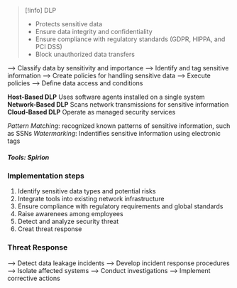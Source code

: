 >[!info] DLP
>- Protects sensitive data
>- Ensure data integrity and confidentiality
>- Ensure compliance with regulatory standards (GDPR, HIPPA, and PCI DSS)
>- Block unauthorized data transfers

--> Classify data by sensitivity and importance
--> Identify and tag sensitive information
--> Create policies for handling sensitive data
--> Execute policies
--> Define data access and conditions

**Host-Based DLP**
Uses software agents installed on a single system
**Network-Based DLP**
Scans network transmissions for sensitive information
**Cloud-Based DLP**
Operate as managed security services

*Pattern Matching*: recognized known patterns of sensitive information, such as SSNs
*Watermarking*: Indentifies sensitive information using electronic tags

##### Tools: Spirion
### Implementation steps

1. Identify sensitive data types and potential risks
2. Integrate tools into existing network infrastructure
3. Ensure compliance with regulatory requirements and global standards
4. Raise awarenees among employees
5. Detect and analyze security threat
6. Creat threat response

### Threat Response

--> Detect data leakage incidents
--> Develop incident response procedures
--> Isolate affected systems
--> Conduct investigations
--> Implement corrective actions

